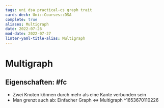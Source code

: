 ```yaml
---
tags: uni dsa practical-cs graph trait 
cards-deck: Uni::Courses::DSA
complete: true
aliases: Multigraph
date: 2022-07-26
mod-date: 2022-07-27
linter-yaml-title-alias: Multigraph
---
```


# Multigraph

## Eigenschaften: #fc
- Zwei Knoten können durch mehr als eine Kante verbunden sein
- Man grenzt auch ab: Einfacher Graph $\Leftrightarrow$ Multigraph
^1653670110226
